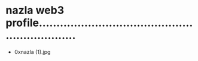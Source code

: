 # nazla web3 profile................................................................
- 0xnazla (1).jpg
